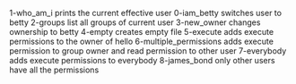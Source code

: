 1-who_am_i prints the current effective user
0-iam_betty switches user to betty
2-groups list all groups of current user
3-new_owner changes ownership to betty
4-empty creates empty file
5-execute adds execute permissions to the owner of hello
6-multiple_permissions adds execute permission to group owner and read permission to other user
7-everybody adds execute permissions to everybody
8-james_bond only other users have all the permissions
